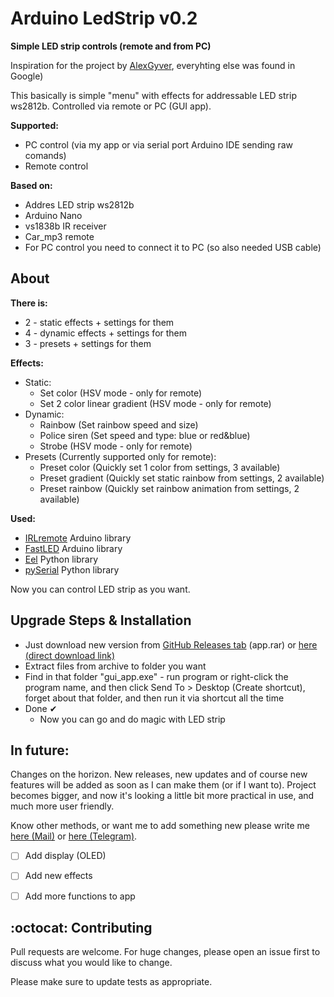 # Arduino LedStrip v0.2

**Simple LED strip controls (remote and from PC)**

Inspiration for the project by [AlexGyver](https://github.com/AlexGyver/ColorMusic), everyhting else was found in Google)

This basically is simple "menu" with effects for addressable LED strip ws2812b. Controlled via remote or PC (GUI app). 


**Supported:**
- PC control (via my app or via serial port Arduino IDE sending raw comands)
- Remote control

**Based on:**
- Addres LED strip ws2812b
- Arduino Nano
- vs1838b IR receiver
- Car_mp3 remote
- For PC control you need to connect it to PC (so also needed USB cable)

## About

**There is:**
- 2 - static effects + settings for them
- 4 - dynamic effects + settings for them
- 3 - presets + settings for them

**Effects:**
- Static:
	- Set color (HSV mode - only for remote)
	- Set 2 color linear gradient (HSV mode - only for remote)
- Dynamic:
	- Rainbow (Set rainbow speed and size)
	- Police siren (Set speed and type: blue or red&blue)
	- Strobe (HSV mode - only for remote)
- Presets (Currently supported only for remote):	
	- Preset color (Quickly set 1 color from settings, 3 available)
	- Preset gradient (Quickly set static rainbow from settings, 2 available)
	- Preset rainbow (Quickly set rainbow animation from settings, 2 available)

**Used:**
- [IRLremote](https://github.com/NicoHood/IRLremote) Arduino library
- [FastLED](https://github.com/FastLED/FastLED) Arduino library
- [Eel](https://github.com/ChrisKnott/Eel) Python library
- [pySerial](https://github.com/pyserial/pyserial) Python library


Now you can control LED strip as you want. 


## Upgrade Steps & Installation
- Just download new version from [GitHub Releases tab](https://github.com/OlegPapka2/LedStrip/releases/tag/v0.2) (app.rar) or [here (direct download link)](https://github.com/OlegPapka2/LedStrip/releases/download/v0.2/app.rar) 
- Extract files from archive to folder you want
- Find in that folder "gui_app.exe" - run program or right-click the program name, and then click Send To > Desktop (Create shortcut), forget about that folder, and then run it via shortcut all the time
- Done ✔
	- Now you can go and do magic with LED strip  

## In future:

Changes on the horizon. New releases, new updates and of course new features will be added as soon as I can make them (or if I want to). Project becomes bigger, and now it's looking a little bit more practical in use, and much more user friendly. 

Know other methods, or want me to add something new please write me [here (Mail)](mailto:olegpapka2@gmail.com) or [here (Telegram)](https://t.me/oleg_folder).

- [ ] Add display (OLED)
- [ ] Add new effects
- [ ] Add more functions to app


## :octocat: Contributing

Pull requests are welcome. For huge changes, please open an issue first to discuss what you would like to change.

Please make sure to update tests as appropriate.
